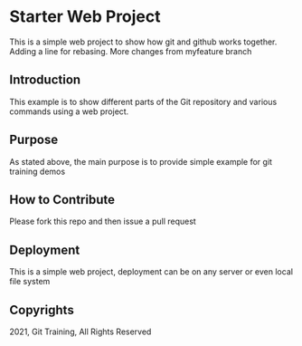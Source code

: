# Starter Web Project

This is a simple web project to show how git and github works together. 
Adding a line for rebasing. More changes from myfeature branch
## Introduction
This example is to show different parts of the Git repository and various commands using a web project.
## Purpose
As stated above, the main purpose is to provide simple example for git training demos
## How to Contribute
Please fork this repo and then issue a pull request
## Deployment
This is a simple web project, deployment can be on any server or even local file system

## Copyrights
2021, Git Training, All Rights Reserved

